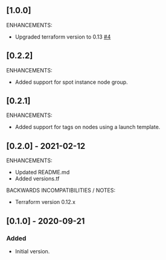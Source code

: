 ## [1.0.0]
ENHANCEMENTS:
* Upgraded terraform version to 0.13  [#4](https://git.zoi.de/generic/tf-modules/tf-mod-aws-eks/-/issues/4)


## [0.2.2]
ENHANCEMENTS:
* Added support for spot instance node group.

## [0.2.1]
ENHANCEMENTS:
* Added support for tags on nodes using a launch template.

## [0.2.0] - 2021-02-12

ENHANCEMENTS:
* Updated README.md
* Added versions.tf

BACKWARDS INCOMPATIBILITIES / NOTES:
* Terraform version 0.12.x

## [0.1.0] - 2020-09-21

### Added

- Initial version.
